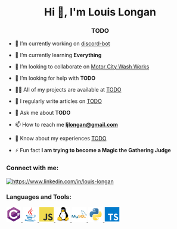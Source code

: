 <h1 align="center">Hi 👋, I'm Louis Longan</h1>
<h3 align="center">TODO</h3>

- 🔭 I’m currently working on [discord-bot](https://github.com/LJLONGAN/discord-bot)

- 🌱 I’m currently learning **Everything**

- 👯 I’m looking to collaborate on [Motor City Wash Works](https://github.com/Motor-City-Wash-Works)

- 🤝 I’m looking for help with **TODO**

- 👨‍💻 All of my projects are available at [TODO](TODO)

- 📝 I regularly write articles on [TODO](TODO)

- 💬 Ask me about **TODO**

- 📫 How to reach me **ljlongan@gmail.com**

- 📄 Know about my experiences [TODO](TODO)

- ⚡ Fun fact **I am trying to become a Magic the Gathering Judge**

<h3 align="left">Connect with me:</h3>
<p align="left">
<a href="https://linkedin.com/in/https://www.linkedin.com/in/louis-longan" target="blank"><img align="center" src="https://raw.githubusercontent.com/rahuldkjain/github-profile-readme-generator/master/src/images/icons/Social/linked-in-alt.svg" alt="https://www.linkedin.com/in/louis-longan" height="30" width="40" /></a>
</p>

<h3 align="left">Languages and Tools:</h3>
<p align="left"> <a href="https://www.w3schools.com/cs/" target="_blank" rel="noreferrer"> <img src="https://raw.githubusercontent.com/devicons/devicon/master/icons/csharp/csharp-original.svg" alt="csharp" width="40" height="40"/> </a> <a href="https://www.java.com" target="_blank" rel="noreferrer"> <img src="https://raw.githubusercontent.com/devicons/devicon/master/icons/java/java-original.svg" alt="java" width="40" height="40"/> </a> <a href="https://developer.mozilla.org/en-US/docs/Web/JavaScript" target="_blank" rel="noreferrer"> <img src="https://raw.githubusercontent.com/devicons/devicon/master/icons/javascript/javascript-original.svg" alt="javascript" width="40" height="40"/> </a> <a href="https://www.linux.org/" target="_blank" rel="noreferrer"> <img src="https://raw.githubusercontent.com/devicons/devicon/master/icons/linux/linux-original.svg" alt="linux" width="40" height="40"/> </a> <a href="https://www.mysql.com/" target="_blank" rel="noreferrer"> <img src="https://raw.githubusercontent.com/devicons/devicon/master/icons/mysql/mysql-original-wordmark.svg" alt="mysql" width="40" height="40"/> </a> <a href="https://www.python.org" target="_blank" rel="noreferrer"> <img src="https://raw.githubusercontent.com/devicons/devicon/master/icons/python/python-original.svg" alt="python" width="40" height="40"/> </a> <a href="https://www.typescriptlang.org/" target="_blank" rel="noreferrer"> <img src="https://raw.githubusercontent.com/devicons/devicon/master/icons/typescript/typescript-original.svg" alt="typescript" width="40" height="40"/> </a> </p>
